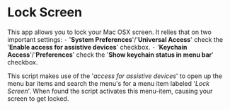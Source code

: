 Lock Screen
====

This app allows you to lock your Mac OSX screen. It relies that on two important settings:
	⁃	'**System Preferences**'/'**Universal Access**' check the '**Enable access for assistive devices**' checkbox.
	⁃	'**Keychain Access**'/'**Preferences**' check the '**Show keychain status in menu bar**' checkbox.

This script makes use of the '*access for assistive devices*' to open up the menu bar items and search the menu's for a menu item labeled '*Lock Screen*'. When found the script activates this menu-item, causing your screen to get locked.